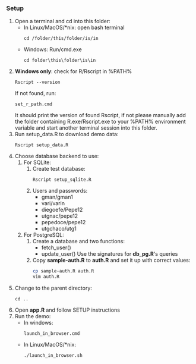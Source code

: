 ### Setup

1. Open a terminal and cd into this folder:
    - In Linux/MacOS/*nix: open bash terminal
        ```
        cd /folder/this/folder/is/in
        ```
    - Windows: Run/cmd.exe
        ```
        cd folder\this\folder\is\in
        ```
1. **Windows only**: check for R/Rscript in %PATH%
    ```
    Rscript --version
    ```
    If not found, run:
    ```
    set_r_path.cmd
    ```
    It should print the version of found Rscript, if not please manually add the folder containing R.exe/Rscript.exe to your %PATH% environment variable and start another terminal session into this folder.
1. Run setup_data.R to download demo data:
    ```
    Rscript setup_data.R
    ```
1. Choose database backend to use:
    1. For SQLite:
        1. Create test database:
            ```
            Rscript setup_sqlite.R
            ```
        1. Users and passwords:
            - gman/gman1
            - vari/varin
            - diegoefe/Pepe12
            - utgnac/pepe12
            - pepedoce/pepe12
            - utgchaco/utg1
    1. For PostgreSQL:
        1. Create a database and two functions:
            - fetch_user()
            - update_user()
           Use the signatures for **db_pg.R**'s queries
        1. Copy **sample-auth.R** to **auth.R** and set it up with correct values:
            ```bash
            cp sample-auth.R auth.R
            vim auth.R
            ```
1. Change to the parent directory:
    ```
    cd ..
    ```
1. Open **app.R** and follow SETUP instructions
1. Run the demo:
    - In windows:
        ```
        launch_in_browser.cmd
        ```
    - In Linux/MacOS/*nix:
        ```bash
        ./launch_in_browser.sh
        ```
